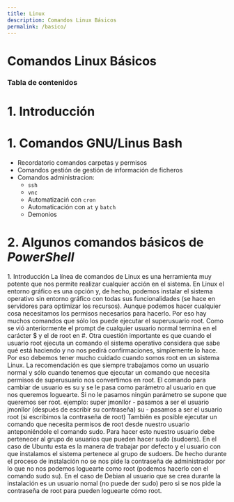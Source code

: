```yaml
---
title: Linux
description: Comandos Linux Básicos
permalink: /basico/
---
```


<h1>Comandos Linux Básicos</h1>

<h3>Tabla de contenidos</h3>

# 1. Introducción


# 1. Comandos GNU/Linus Bash

- Recordatorio comandos carpetas y permisos
- Comandos gestión de gestión de información de ficheros
- Comandos administracion:
  - `ssh`
  - `vnc`
  - Automatizaciń con `cron`
  - Automaticación con `at` y `batch`
  - Demonios




# 2. Algunos comandos básicos de ***PowerShell***


1\. Introducción La línea de comandos de Linux es una herramienta muy potente que nos permite realizar cualquier acción en el sistema. En Linux el entorno gráfico es una opción y, de hecho, podemos instalar el sistema operativo sin entorno gráfico con todas sus funcionalidades (se hace en servidores para optimizar los recursos). Aunque podemos hacer cualquier cosa necesitamos los permisos necesarios para hacerlo. Por eso hay muchos comandos que sólo los puede ejecutar el superusuario root. Como se vió anteriormente el prompt de cualquier usuario normal termina en el carácter $ y el de root en #. Otra cuestión importante es que cuando el usuario root ejecuta un comando el sistema operativo considera que sabe qué está haciendo y no nos pedirá confirmaciones, simplemente lo hace. Por eso debemos tener mucho cuidado cuando somos root en un sistema Linux. La recomendación es que siempre trabajamos como un usuario normal y sólo cuando tenemos que ejecutar un comando que necesita permisos de superusuario nos convertimos en root. El comando para cambiar de usuario es su y se le pasa como parámetro al usuario en que nos queremos loguearte. Si no le pasamos ningún parámetro se supone que queremos ser root. ejemplo: super jmonllor - pasamos a ser el usuario jmonllor (después de escribir su contraseña) su - pasamos a ser el usuario root (si escribimos la contraseña de root) También es posible ejecutar un comando que necesita permisos de root desde nuestro usuario anteponiéndole el comando sudo. Para hacer esto nuestro usuario debe pertenecer al grupo de usuarios que pueden hacer sudo (sudoers). En el caso de Ubuntu esta es la manera de trabajar por defecto y el usuario con que instalamos el sistema pertenece al grupo de sudoers. De hecho durante el proceso de instalación no se nos pide la contraseña de administrador por lo que no nos podemos loguearte como root (podemos hacerlo con el comando sudo su). En el caso de Debian al usuario que se crea durante la instalación es un usuario nomal (no puede der sudo) pero si se nos pide la contraseña de root para pueden loguearte cómo root.